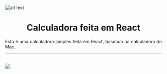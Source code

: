 ![alt text](https://img.icons8.com/nolan/2x/react-native.png)

<h1 align="center"> Calculadora feita em React</h1>

<p align="justify"> Esta é uma calculadora simples feita em React, baseada na calculadora do Mac.</p>

<hr>
<br>

<img src="https://i.imgur.com/ZPo7vW1.png" />
